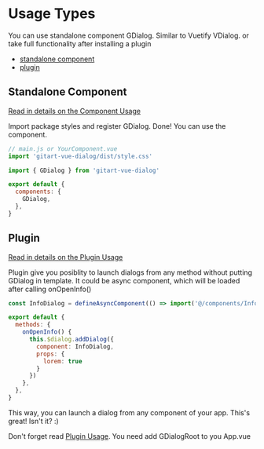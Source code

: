 # Usage Types

You can use standalone component GDialog. Similar to Vuetify VDialog.
or take full functionality after installing a plugin

- [standalone component](#standalone-component)
- [plugin](#plugin)

## Standalone Component

[Read in details on the Component Usage](/docs/guide/component-usage)

Import package styles and register GDialog. Done! You can use the component.

```js
// main.js or YourComponent.vue
import 'gitart-vue-dialog/dist/style.css'
```

```js
import { GDialog } from 'gitart-vue-dialog'

export default {
  components: {
    GDialog,
  },
}
```

## Plugin

[Read in details on the Plugin Usage](/docs/guide/plugin-usage)

Plugin give you posiblity to launch dialogs from any method without putting GDialog in template.
It could be async component, which will be loaded after calling onOpenInfo()

```js
const InfoDialog = defineAsyncComponent(() => import('@/components/InfoDialog.vue'))

export default {
  methods: {
    onOpenInfo() {
      this.$dialog.addDialog({
        component: InfoDialog,
        props: {
          lorem: true
        }
      })
    },
  },
}

```

This way, you can launch a dialog from any component of your app. This's great! Isn't it? :)


Don't forget read [Plugin Usage](/docs/guide/plugin-usage). You need add GDialogRoot to you App.vue